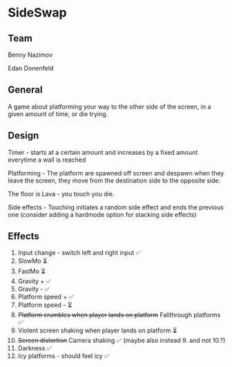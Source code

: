 # SideSwap

## Team

Benny Nazimov

Edan Donenfeld

## General

A game about platforming your way to the other side of the screen, in a given amount of time, or die trying.

## Design

Timer - starts at a certain amount and increases by a fixed amount everytime a wall is reached

Platforming - The platform are spawned off screen and despawn when they leave the screen, they move from the destination side to the opposite side.

The floor is Lava - you touch you die.

Side effects - Touching initiates a random side effect and ends the previous one (consider adding a hardmode option for stacking side effects)

## Effects

1. Input change - switch left and right input ✅
2. SlowMo ⏳
3. FastMo ⏳
4. Gravity + ✅
5. Gravity - ✅
6. Platform speed + ✅
7. Platform speed - ⏳
8. ~~Platform crumbles when player lands on platform~~ Fallthrough platforms ✅
9. Violent screen shaking when player lands on platform ⏳
10. ~~Screen distortion~~ Camera shaking ✅ (maybe also instead 9. and not 10.?)
11. Darkness ✅
12. Icy platforms - should feel icy ✅
